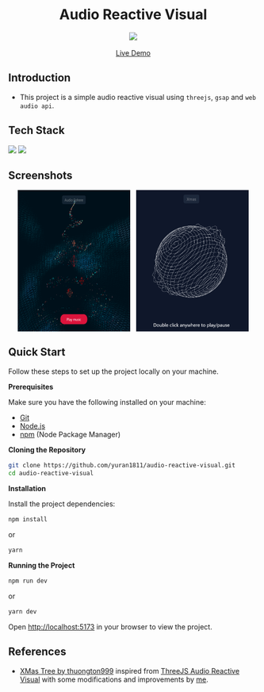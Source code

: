 <h1 align="center">Audio Reactive Visual</h1>
<p align="center">  
  <img src="https://raw.githubusercontent.com/catppuccin/catppuccin/main/assets/palette/macchiato.png" width="400" />
</p>
<div align="center"><a href="https://yuran1811.github.io/audio-reactive-visual/" target="_blank">Live Demo</a></div>

## Introduction

- This project is a simple audio reactive visual using `threejs`, `gsap` and `web audio api`.

## Tech Stack

<img src="https://skill-icons-livid.vercel.app/icons?i=threejs,gsap&gap=60" height="36" />

<img src="https://skill-icons-livid.vercel.app/icons?i=react,ts,vite&gap=60" height="36" />

## Screenshots

<div style="display:flex;gap:12px;justify-content:center">
    <img src="./public/screenshots/xmas-tree.png" style="width:45%;max-width:380px">
    <img src="./public/screenshots/sphere.png" style="width:45%;max-width:380px">
</div>

## Quick Start

Follow these steps to set up the project locally on your machine.

**Prerequisites**

Make sure you have the following installed on your machine:

- [Git](https://git-scm.com/)
- [Node.js](https://nodejs.org/en)
- [npm](https://www.npmjs.com/) (Node Package Manager)

**Cloning the Repository**

```bash
git clone https://github.com/yuran1811/audio-reactive-visual.git
cd audio-reactive-visual
```

**Installation**

Install the project dependencies:

```bash
npm install
```

or

```bash
yarn
```

**Running the Project**

```bash
npm run dev
```

or

```bash
yarn dev
```

Open [http://localhost:5173](http://localhost:5173) in your browser to view the project.

## References

- [XMas Tree by thuongton999](https://codepen.io/thuongton999/pen/VwRYaRw) inspired from [ThreeJS Audio Reactive Visual](https://github.com/kekkorider/threejs-audio-reactive-visual/tree/main) with some modifications and improvements by [me](https://github.com/yuran1811).
